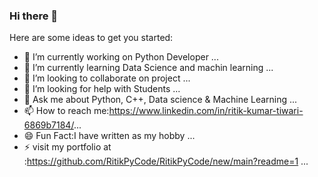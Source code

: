 ### Hi there 👋


Here are some ideas to get you started:

- 🔭 I’m currently working on Python Developer ...
- 🌱 I’m currently learning Data Science and machin learning ...
- 👯 I’m looking to collaborate on project ...
- 🤔 I’m looking for help with Students ...
- 💬 Ask me about Python, C++, Data science & Machine Learning ...
- 📫 How to reach me:https://www.linkedin.com/in/ritik-kumar-tiwari-6869b7184/...
- 😄 Fun Fact:I have written as my hobby ...
- ⚡ visit my portfolio at :https://github.com/RitikPyCode/RitikPyCode/new/main?readme=1 ...
